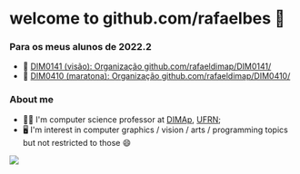# welcome to github.com/rafaelbes 👋

### Para os meus alunos de 2022.2

- 📗 [DIM0141 (visão): Organização github.com/rafaeldimap/DIM0141/](https://github.com/rafaeldimap/DIM0141/)
- 📘 [DIM0410 (maratona): Organização github.com/rafaeldimap/DIM0410/](https://github.com/rafaeldimap/DIM0410/)

### About me

- 👨‍🏫 I'm computer science professor at [DIMAp](https://dimap.ufrn.br/), [UFRN](https//www.ufrn.br/);
- 🖥️ I'm interest in computer graphics / vision / arts / programming topics but not restricted to those 😄

![](https://github-readme-stats.vercel.app/api/top-langs/?username=rafaelbes)
